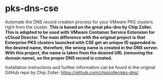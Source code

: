 # pks-dns-cse
Automate the DNS record creation process for your VMware PKS clusters right from the cluster.
**This is based on the great pks-dns by Chip Zoller. This is adapted to be used with VMware Container Service Extension for vCloud Director. The main difference with the original project is that Enterprise PKS clusters launched with CSE get an unique ID appended to the desired name, therefore, the wrong name is created in the DNS server. With this project, the name is taken from the desired URL (removing the domain name), so the proper DNS record is created.**


Installation instructions and further information can be found in the  original GitHub repo by Chip Zoller: https://github.com/chipzoller/pks-dns/
